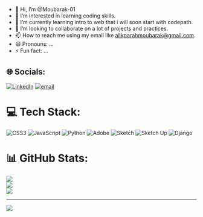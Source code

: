 - 👋 Hi, I’m @Moubarak-01
- 👀 I’m interested in learning coding skills.
- 🌱 I’m currently learning intro to web that i will soon start with codepath.
- 💞️ I’m looking to collaborate on a lot of projects and practices.
- 📫 How to reach me using my email like alikparahmoubarak@gmail.com.
- 😄 Pronouns: ...
- ⚡ Fun fact: ...


## 🌐 Socials:
[![LinkedIn](https://img.shields.io/badge/LinkedIn-%230077B5.svg?logo=linkedin&logoColor=white)]([https://linkedin.com/in/https://www.linkedin.com/in/feed/](https://www.linkedin.com/in/moubarak-ali-kparah-689713349/)) [![email](https://img.shields.io/badge/Email-D14836?logo=gmail&logoColor=white)](mailto:alikparahmoubarak@gmail.com) 

# 💻 Tech Stack:
![CSS3](https://img.shields.io/badge/css3-%231572B6.svg?style=for-the-badge&logo=css3&logoColor=white) ![JavaScript](https://img.shields.io/badge/javascript-%23323330.svg?style=for-the-badge&logo=javascript&logoColor=%23F7DF1E) ![Python](https://img.shields.io/badge/python-3670A0?style=for-the-badge&logo=python&logoColor=ffdd54) ![Adobe](https://img.shields.io/badge/adobe-%23FF0000.svg?style=for-the-badge&logo=adobe&logoColor=white) ![Sketch](https://img.shields.io/badge/Sketch-FFB387?style=for-the-badge&logo=sketch&logoColor=black) ![Sketch Up](https://img.shields.io/badge/SketchUp-005F9E?style=for-the-badge&logo=sketchup&logoColor=white) ![Django](https://img.shields.io/badge/django-%23092E20.svg?style=for-the-badge&logo=django&logoColor=white)
# 📊 GitHub Stats:
![](https://github-readme-stats.vercel.app/api?username=Moubarak-01&theme=merko&hide_border=false&include_all_commits=false&count_private=false)<br/>
![](https://nirzak-streak-stats.vercel.app/?user=Moubarak-01&theme=merko&hide_border=false)<br/>
![](https://github-readme-stats.vercel.app/api/top-langs/?username=Moubarak-01&theme=merko&hide_border=false&include_all_commits=false&count_private=false&layout=compact)

---
[![](https://visitcount.itsvg.in/api?id=Moubarak-01&icon=0&color=0)](https://visitcount.itsvg.in)

<!-- Proudly created with GPRM ( https://gprm.itsvg.in ) -->
<!---
Moubarak-01/Moubarak-01 is a ✨ special ✨ repository because its `README.md` (this file) appears on your GitHub profile.
You can click the Preview link to take a look at your changes.
--->

